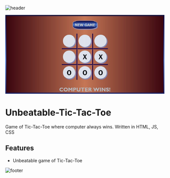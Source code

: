 ![header](https://capsule-render.vercel.app/api?type=slice&color=auto&height=130&section=header&text=Tic-Tac-Toe&fontSize=40&fontAlign=80)

<img src="Screenshot.jpg" width="500px">

# Unbeatable-Tic-Tac-Toe
Game of Tic-Tac-Toe where computer always wins. Written in HTML, JS, CSS

## Features 
* Unbeatable game of Tic-Tac-Toe

![footer](https://capsule-render.vercel.app/api?type=rounded&color=auto&height=130&section=footer)
